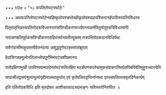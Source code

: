 +++
title = "५८ यःपतितोघटस्फोटेः"

+++
अथयःपतितोघटस्फोटेनबहिष्कृतोयश्चम्लेच्छीकृतोयश्चप्रायश्चित्तानर्हपापीतस्यत्निविधस्य

पितृमातृभिन्नस्यपतितोदकविध्यनन्तरंसपिण्डीकरणवर्ज्यमन्त्यकर्मपितुर्मातुश्चत्रिविधस्यापि

नारायणबलिपूर्वकंसपिण्डीकरणसहितंसर्वभवतीत्युक्तम् तत्रपतितोदकदानविधिर्यथा

सर्वगांदासीमाहूयतस्यैवेतनंदत्वा अशुद्धपूर्णघटहस्तांतांब्रूयात्

हेदासिगच्छमूल्येनतिलान्तोयपूर्णमिमंघटंचशीघ्रमानय

ततोदक्षिणामुखी उपविश्यवामपादेनतंघटंसतिलक्षिप घटक्षेपणकालेचामुकसंज्ञकपतितप्रेतपिबपिबेतिमुहुरुच्चारयेति

सादासीतद्वाक्यंश्रुत्वामूल्यंगृहीत्वातथाकुर्यात् एवं कृतेपतिततृप्तिर्नान्यथा एतच्चपतितस्यमृतदिनेकार्यम्

इति पतितोदकविधिः इति मृतदोषत आशौचापवादःसप्रसङ्गः सविस्तरोनिरुपितः ॥

